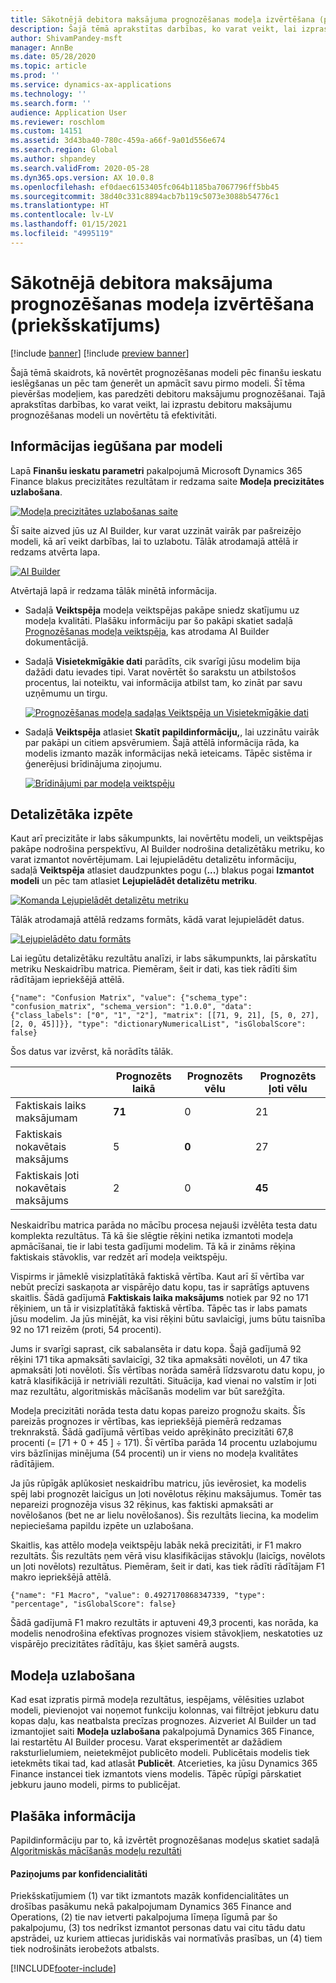 ```yaml
---
title: Sākotnējā debitora maksājuma prognozēšanas modeļa izvērtēšana (priekšskatījums)
description: Šajā tēmā aprakstītas darbības, ko varat veikt, lai izprastu debitoru maksājumu prognozēšanas modeli un novērtētu tā efektivitāti.
author: ShivamPandey-msft
manager: AnnBe
ms.date: 05/28/2020
ms.topic: article
ms.prod: ''
ms.service: dynamics-ax-applications
ms.technology: ''
ms.search.form: ''
audience: Application User
ms.reviewer: roschlom
ms.custom: 14151
ms.assetid: 3d43ba40-780c-459a-a66f-9a01d556e674
ms.search.region: Global
ms.author: shpandey
ms.search.validFrom: 2020-05-28
ms.dyn365.ops.version: AX 10.0.8
ms.openlocfilehash: ef0daec6153405fc064b1185ba7067796ff5bb45
ms.sourcegitcommit: 38d40c331c8894acb7b119c5073e3088b54776c1
ms.translationtype: HT
ms.contentlocale: lv-LV
ms.lasthandoff: 01/15/2021
ms.locfileid: "4995119"
---
```

# <a name="evaluate-the-initial-customer-payment-prediction-model-preview"></a>Sākotnējā debitora maksājuma prognozēšanas modeļa izvērtēšana (priekšskatījums)

[!include [banner](../includes/banner.md)]
[!include [preview banner](../includes/preview-banner.md)]

Šajā tēmā skaidrots, kā novērtēt prognozēšanas modeli pēc finanšu ieskatu ieslēgšanas un pēc tam ģenerēt un apmācīt savu pirmo modeli. Šī tēma pievēršas modeļiem, kas paredzēti debitoru maksājumu prognozēšanai. Tajā aprakstītas darbības, ko varat veikt, lai izprastu debitoru maksājumu prognozēšanas modeli un novērtētu tā efektivitāti.

## <a name="getting-details-about-the-model"></a>Informācijas iegūšana par modeli

Lapā **Finanšu ieskatu parametri** pakalpojumā Microsoft Dynamics 365 Finance blakus precizitātes rezultātam ir redzama saite **Modeļa precizitātes uzlabošana**.

[![Modeļa precizitātes uzlabošanas saite](./media/prediction-model.png)](./media/prediction-model.png)

Šī saite aizved jūs uz AI Builder, kur varat uzzināt vairāk par pašreizējo modeli, kā arī veikt darbības, lai to uzlabotu. Tālāk atrodamajā attēlā ir redzams atvērta lapa.

[![AI Builder](./media/what-to-predict.png)](./media/what-to-predict.png)

Atvērtajā lapā ir redzama tālāk minētā informācija.

- Sadaļā **Veiktspēja** modeļa veiktspējas pakāpe sniedz skatījumu uz modeļa kvalitāti. Plašāku informāciju par šo pakāpi skatiet sadaļā [Prognozēšanas modeļa veiktspēja](https://docs.microsoft.com/ai-builder/prediction-performance), kas atrodama AI Builder dokumentācijā.
- Sadaļā **Visietekmīgākie dati** parādīts, cik svarīgi jūsu modelim bija dažādi datu ievades tipi. Varat novērtēt šo sarakstu un atbilstošos procentus, lai noteiktu, vai informācija atbilst tam, ko zināt par savu uzņēmumu un tirgu.

    [![Prognozēšanas modeļa sadaļas Veiktspēja un Visietekmīgākie dati](./media/models.png)](./media/models.png)

- Sadaļā **Veiktspēja** atlasiet **Skatīt papildinformāciju,**, lai uzzinātu vairāk par pakāpi un citiem apsvērumiem. Šajā attēlā informācija rāda, ka modelis izmanto mazāk informācijas nekā ieteicams. Tāpēc sistēma ir ģenerējusi brīdinājuma ziņojumu.

    [![Brīdinājumi par modeļa veiktspēju](./media/details.png)](./media/details.png)

## <a name="digging-deeper"></a>Detalizētāka izpēte

Kaut arī precizitāte ir labs sākumpunkts, lai novērtētu modeli, un veiktspējas pakāpe nodrošina perspektīvu, AI Builder nodrošina detalizētāku metriku, ko varat izmantot novērtējumam. Lai lejupielādētu detalizētu informāciju, sadaļā **Veiktspēja** atlasiet daudzpunktes pogu (**...**) blakus pogai **Izmantot modeli** un pēc tam atlasiet **Lejupielādēt detalizētu metriku**.

[![Komanda Lejupielādēt detalizētu metriku](./media/performance.png)](./media/performance.png)

Tālāk atrodamajā attēlā redzams formāts, kādā varat lejupielādēt datus.

[![Lejupielādēto datu formāts](./media/data-format.png)](./media/data-format.png)

Lai iegūtu detalizētāku rezultātu analīzi, ir labs sākumpunkts, lai pārskatītu metriku Neskaidrību matrica. Piemēram, šeit ir dati, kas tiek rādīti šim rādītājam iepriekšējā attēlā.

`{"name": "Confusion Matrix", "value": {"schema_type": "confusion_matrix", "schema_version": "1.0.0", "data": {"class_labels": ["0", "1", "2"], "matrix": [[71, 9, 21], [5, 0, 27], [2, 0, 45]]}}, "type": "dictionaryNumericalList", "isGlobalScore": false}`

Šos datus var izvērst, kā norādīts tālāk.

|                          | Prognozēts laikā | Prognozēts vēlu | Prognozēts ļoti vēlu |
|--------------------------|-------------------|----------------|---------------------|
| Faktiskais laiks maksājumam   | **71**            | 0              | 21                  |
| Faktiskais nokavētais maksājums      | 5                 | **0**          | 27                  |
| Faktiskais ļoti nokavētais maksājums | 2                 | 0              | **45**              |

Neskaidrību matrica parāda no mācību procesa nejauši izvēlēta testa datu komplekta rezultātus. Tā kā šie slēgtie rēķini netika izmantoti modeļa apmācīšanai, tie ir labi testa gadījumi modelim. Tā kā ir zināms rēķina faktiskais stāvoklis, var redzēt arī modeļa veiktspēju.

Vispirms ir jāmeklē visizplatītākā faktiskā vērtība. Kaut arī šī vērtība var nebūt precīzi saskaņota ar vispārējo datu kopu, tas ir saprātīgs aptuvens skaitlis. Šādā gadījumā **Faktiskais laika maksājums** notiek par 92 no 171 rēķiniem, un tā ir visizplatītākā faktiskā vērtība. Tāpēc tas ir labs pamats jūsu modelim. Ja jūs minējāt, ka visi rēķini būtu savlaicīgi, jums būtu taisnība 92 no 171 reizēm (proti, 54 procenti).

Jums ir svarīgi saprast, cik sabalansēta ir datu kopa. Šajā gadījumā 92 rēķini 171 tika apmaksāti savlaicīgi, 32 tika apmaksāti novēloti, un 47 tika apmaksāti ļoti novēloti. Šīs vērtības norāda samērā līdzsvarotu datu kopu, jo katrā klasifikācijā ir netriviāli rezultāti. Situācija, kad vienai no valstīm ir ļoti maz rezultātu, algoritmiskās mācīšanās modelim var būt sarežģīta.

Modeļa precizitāti norāda testa datu kopas pareizo prognožu skaits. Šīs pareizās prognozes ir vērtības, kas iepriekšējā piemērā redzamas treknrakstā. Šādā gadījumā vērtības veido aprēķināto precizitāti 67,8 procenti (= \[71 + 0 + 45 \] ÷ 171). Šī vērtība parāda 14 procentu uzlabojumu virs bāzlīnijas minējuma (54 procenti) un ir viens no modeļa kvalitātes rādītājiem.

Ja jūs rūpīgāk aplūkosiet neskaidrību matricu, jūs ievērosiet, ka modelis spēj labi prognozēt laicīgus un ļoti novēlotus rēķinu maksājumus. Tomēr tas nepareizi prognozēja visus 32 rēķinus, kas faktiski apmaksāti ar novēlošanos (bet ne ar lielu novēlošanos). Šis rezultāts liecina, ka modelim nepieciešama papildu izpēte un uzlabošana.

Skaitlis, kas attēlo modeļa veiktspēju labāk nekā precizitāti, ir F1 makro rezultāts. Šis rezultāts ņem vērā visu klasifikācijas stāvokļu (laicīgs, novēlots un ļoti novēlots) rezultātus. Piemēram, šeit ir dati, kas tiek rādīti rādītājam F1 makro iepriekšējā attēlā.

`{"name": "F1 Macro", "value": 0.4927170868347339, "type": "percentage", "isGlobalScore": false}`

Šādā gadījumā F1 makro rezultāts ir aptuveni 49,3 procenti, kas norāda, ka modelis nenodrošina efektīvas prognozes visiem stāvokļiem, neskatoties uz vispārējo precizitātes rādītāju, kas šķiet samērā augsts.

## <a name="improving-the-model"></a>Modeļa uzlabošana

Kad esat izpratis pirmā modeļa rezultātus, iespējams, vēlēsities uzlabot modeli, pievienojot vai noņemot funkciju kolonnas, vai filtrējot jebkuru datu kopas daļu, kas neatbalsta precīzas prognozes. Aizveriet AI Builder un tad izmantojiet saiti **Modeļa uzlabošana** pakalpojumā Dynamics 365 Finance, lai restartētu AI Builder procesu. Varat eksperimentēt ar dažādiem raksturlielumiem, neietekmējot publicēto modeli. Publicētais modelis tiek ietekmēts tikai tad, kad atlasāt **Publicēt**. Atcerieties, ka jūsu Dynamics 365 Finance instancei tiek izmantots viens modelis. Tāpēc rūpīgi pārskatiet jebkuru jauno modeli, pirms to publicējat.

## <a name="for-more-information"></a>Plašāka informācija

Papildinformāciju par to, kā izvērtēt prognozēšanas modeļus skatiet sadaļā [Algoritmiskās mācīšanās modeļu rezultāti](/confusion-matrix.md)

#### <a name="privacy-notice"></a>Paziņojums par konfidencialitāti
Priekšskatījumiem (1) var tikt izmantots mazāk konfidencialitātes un drošības pasākumu nekā pakalpojumam Dynamics 365 Finance and Operations, (2) tie nav ietverti pakalpojuma līmeņa līgumā par šo pakalpojumu, (3) tos nedrīkst izmantot personas datu vai citu tādu datu apstrādei, uz kuriem attiecas juridiskās vai normatīvās prasības, un (4) tiem tiek nodrošināts ierobežots atbalsts.


[!INCLUDE[footer-include](../../includes/footer-banner.md)]